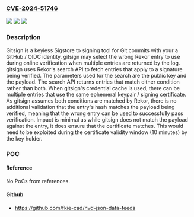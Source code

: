 ### [CVE-2024-51746](https://cve.mitre.org/cgi-bin/cvename.cgi?name=CVE-2024-51746)
![](https://img.shields.io/static/v1?label=Product&message=gitsign&color=blue)
![](https://img.shields.io/static/v1?label=Version&message=%3D%20%3C%200.11.0%20&color=brighgreen)
![](https://img.shields.io/static/v1?label=Vulnerability&message=CWE-706%3A%20Use%20of%20Incorrectly-Resolved%20Name%20or%20Reference&color=brighgreen)

### Description

Gitsign is a keyless Sigstore to signing tool for Git commits with your a GitHub / OIDC identity. gitsign may select the wrong Rekor entry to use during online verification when multiple entries are returned by the log. gitsign uses Rekor's search API to fetch entries that apply to a signature being verified. The parameters used for the search are the public key and the payload. The search API returns entries that match either condition rather than both. When gitsign's credential cache is used, there can be multiple entries that use the same ephemeral keypair / signing certificate. As gitsign assumes both conditions are matched by Rekor, there is no additional validation that the entry's hash matches the payload being verified, meaning that the wrong entry can be used to successfully pass verification. Impact is minimal as while gitsign does not match the payload against the entry, it does ensure that the certificate matches. This would need to be exploited during the certificate validity window (10 minutes) by the key holder.

### POC

#### Reference
No PoCs from references.

#### Github
- https://github.com/fkie-cad/nvd-json-data-feeds

